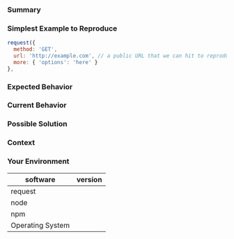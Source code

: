 <!---
BEFORE YOU SUBMIT please read the following:

Please search open/closed issues before submitting since someone might have asked the same thing before!

If you have a support request or question please submit them to one of this resources:

* Stack Overflow: http://stackoverflow.com/questions/tagged/request+node.js using the tags `node.js` & `request`
* Gitter community: https://gitter.im/request/request?utm_source=newissue
* Also have a look at the Readme for more information on how to get support:
  https://github.com/request/request/blob/master/README.md

Issues on GitHub are only related to problems of request itself and we cannot answer
support questions here.
-->

### Summary
<!--- Provide a general summary of the issue in the title above -->

### Simplest Example to Reproduce
<!--- If describing a bug, tell us what request options we can use to reproduce the same bug/behavior -->

```js
request({
  method: 'GET',
  url: 'http://example.com', // a public URL that we can hit to reproduce, if possible
  more: { 'options': 'here' }
},
```

### Expected Behavior
<!--- If you're describing a bug, tell us what should happen -->
<!--- If you're suggesting a change/improvement, tell us how it should work -->
<!--- If request is handling requests/responses incorrectly, please include a link to the spec or documentation that supports that your expected behavior is correct. -->

### Current Behavior
<!--- If describing a bug, tell us what happens instead of the expected behavior -->
<!--- If suggesting a change/improvement, explain the difference from current behavior -->

### Possible Solution
<!--- Not obligatory, but suggest a fix/reason for the bug, -->
<!--- or ideas how to implement the addition or change -->

### Context
<!--- How has this issue affected you? What are you trying to accomplish? -->
<!--- Providing context helps us come up with a solution that is most useful in the real world -->

### Your Environment
<!--- Include as many relevant details about the environment you experienced the bug in -->

| software         | version
| ---------------- | -------
| request          |
| node             |
| npm              |
| Operating System |
